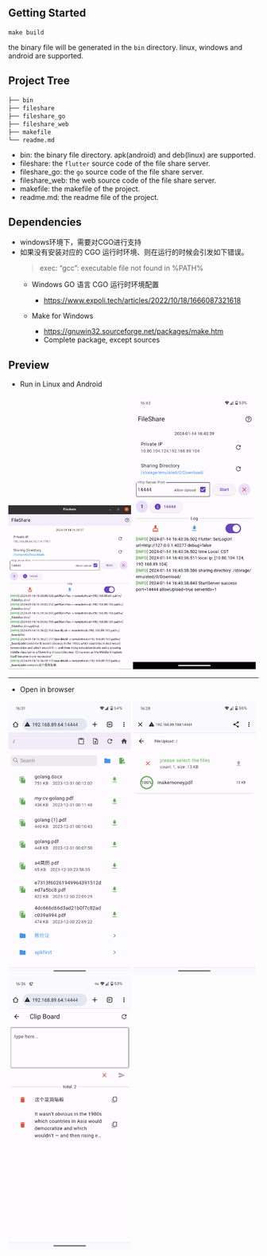 ## Getting Started
```shell
make build
```
the binary file will be generated in the `bin` directory. linux, windows and android are supported.


## Project Tree
```
├── bin
├── fileshare
├── fileshare_go
├── fileshare_web
├── makefile
└── readme.md
```
- bin: the binary file directory. apk(android) and deb(linux) are supported.
- fileshare: the `flutter` source code of the file share server.
- fileshare_go: the `go` source code of the file share server.
- fileshare_web: the web source code of the file share server.
- makefile: the makefile of the project.
- readme.md: the readme file of the project.

## Dependencies
- windows环境下，需要对CGO进行支持
- 如果没有安装对应的 CGO 运行时环境、则在运行的时候会引发如下错误。
  > exec: “gcc”: executable file not found in %PATH%
  - Windows GO 语言 CGO 运行时环境配置
      - https://www.expoli.tech/articles/2022/10/18/1666087321618
        
  - Make for Windows
      - https://gnuwin32.sourceforge.net/packages/make.htm
      - Complete package, except sources
## Preview

- Run in Linux and Android

<img src="file-share-home.png" style="width: 49%"> <img src="file-share-android-home.png" style="width: 49%">

---
- Open in browser

<img src="file-share-filelist.png" style="width: 49%"> <img src="file-share-upload.png" style="width: 49%"> <img src="file-share-clipboard.png" style="width: 49%">


